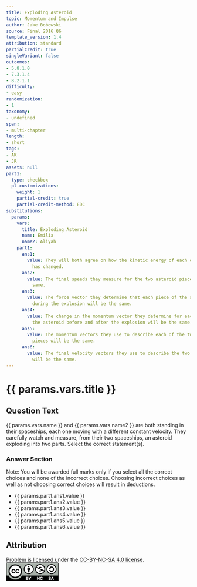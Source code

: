 ```yaml
---
title: Exploding Asteroid
topic: Momentum and Impulse
author: Jake Bobowski
source: Final 2016 Q6
template_version: 1.4
attribution: standard
partialCredit: true
singleVariant: false
outcomes:
- 5.8.1.0
- 7.3.1.4
- 8.2.1.1
difficulty:
- easy
randomization:
- 1
taxonomy:
- undefined
span:
- multi-chapter
length:
- short
tags:
- AK
- JR
assets: null
part1:
  type: checkbox
  pl-customizations:
    weight: 1
    partial-credit: true
    partial-credit-method: EDC
substitutions:
  params:
    vars:
      title: Exploding Asteroid
      name: Emilia
      name2: Aliyah
    part1:
      ans1:
        value: They will both agree on how the kinetic energy of each of the pieces
          has changed.
      ans2:
        value: The final speeds they measure for the two asteroid pieces will be the
          same.
      ans3:
        value: The force vector they determine that each piece of the asteroid felt
          during the explosion will be the same.
      ans4:
        value: The change in the momentum vector they determine for each piece of
          the asteroid before and after the explosion will be the same.
      ans5:
        value: The momentum vectors they use to describe each of the two asteroid
          pieces will be the same.
      ans6:
        value: The final velocity vectors they use to describe the two asteroid pieces
          will be the same.
---
```

# {{ params.vars.title }}

## Question Text

{{ params.vars.name }} and {{ params.vars.name2 }} are both standing in their spaceships, each one moving with a different constant velocity.
They carefully watch and measure, from their two spaceships, an asteroid exploding into two parts. Select the correct statement(s).

### Answer Section

Note: You will be awarded full marks only if you select all the correct choices and none of the incorrect choices.
Choosing incorrect choices as well as not choosing correct choices will result in deductions.

- {{ params.part1.ans1.value }}
- {{ params.part1.ans2.value }}
- {{ params.part1.ans3.value }}
- {{ params.part1.ans4.value }}
- {{ params.part1.ans5.value }}
- {{ params.part1.ans6.value }}

## Attribution

Problem is licensed under the [CC-BY-NC-SA 4.0 license](https://creativecommons.org/licenses/by-nc-sa/4.0/).<br> ![The Creative Commons 4.0 license requiring attribution-BY, non-commercial-NC, and share-alike-SA license.](https://raw.githubusercontent.com/firasm/bits/master/by-nc-sa.png)
